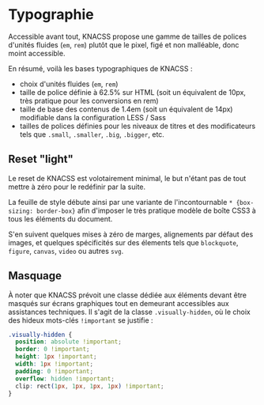 # Typographie

Accessible avant tout, KNACSS propose une gamme de tailles de polices d'unités fluides (`em`, `rem`) plutôt que le pixel, figé et non malléable, donc moint accessible.

En résumé, voilà les bases typographiques de KNACSS :

- choix d'unités fluides (`em`, `rem`)
- taille de police définie à 62.5% sur HTML (soit un équivalent de 10px, très pratique pour les conversions en rem)
- taille de base des contenus de 1.4em (soit un équivalent de 14px) modifiable dans la configuration LESS / Sass
- tailles de polices définies pour les niveaux de titres et des modificateurs tels que `.small`, `.smaller`, `.big`, `.bigger`, etc.

## Reset "light"

Le reset de KNACSS est volotairement minimal, le but n'étant pas de tout mettre à zéro pour le redéfinir par la suite.

La feuille de style débute ainsi par une variante de l'incontournable `* {box-sizing: border-box}` afin d'imposer le très pratique modèle de boîte CSS3 à tous les éléments du document.

S'en suivent quelques mises à zéro de marges, alignements par défaut des images, et quelques spécificités sur des élements tels que `blockquote`, `figure`, `canvas`, `video` ou autres `svg`.

## Masquage

À noter que KNACSS prévoit une classe dédiée aux éléments devant être masqués sur écrans graphiques tout en demeurant accessibles aux assistances techniques. Il s'agit de la classe `.visually-hidden`, où le choix des hideux mots-clés `!important` se justifie :

```css
.visually-hidden {
  position: absolute !important;
  border: 0 !important;
  height: 1px !important;
  width: 1px !important;
  padding: 0 !important;
  overflow: hidden !important;
  clip: rect(1px, 1px, 1px, 1px) !important;
}
```
